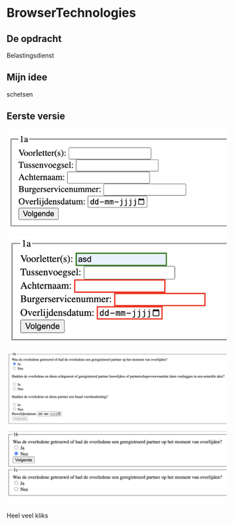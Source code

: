 # BrowserTechnologies

## De opdracht

Belastingsdienst

## Mijn idee

schetsen

## Eerste versie

![eerste versie 1a](./images/1a.png)
![error versie 1a](./images/1aError.png)

![alt text](./images/1b.png)
![alt text](./images/1b_close.png)

Heel veel kliks
